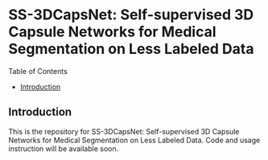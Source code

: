 # SS-3DCapsNet: Self-supervised 3D Capsule Networks for Medical Segmentation on Less Labeled Data
Table of Contents
* [Introduction](#introduction)

## Introduction
This is the repository for SS-3DCapsNet: Self-supervised 3D Capsule Networks for Medical Segmentation on Less Labeled Data. Code and usage instruction will be available soon.


